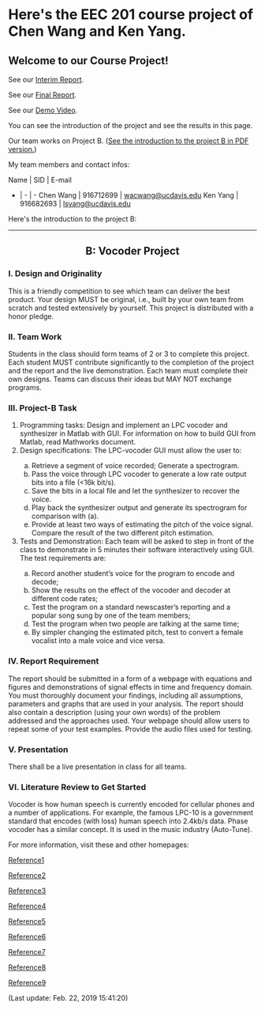 # Here's the EEC 201 course project of Chen Wang and Ken Yang.

## Welcome to our Course Project!

See our [Interim Report](InterimReport.html).

See our [Final Report](FinalReport.html).

See our [Demo Video](DemoVideo.mp4).

You can see the introduction of the project and see the results in this page.

Our team works on Project B. ([See the introduction to the project B in PDF version.](Project2019B.pdf))

My team members and contact infos:

Name | SID | E-mail
- | - | -
Chen Wang | 916712699 | wacwang@ucdavis.edu
Ken Yang | 916682693 | lsyang@ucdavis.edu

Here's the introduction to the project B:

***

## <center>B: Vocoder Project</center>

### I. Design and Originality

This is a friendly competition to see which team can deliver the best product. Your design MUST be original, i.e., built by your own team from scratch and tested extensively by yourself. This project is distributed with a honor pledge.

### II. Team Work

Students in the class should form teams of 2 or 3 to complete this project. Each student MUST contribute significantly to the completion of the project and the report and the live demonstration. Each team must complete their own designs. Teams can discuss their ideas but MAY NOT exchange programs.

### III. Project-B Task

<ol>
<li type='1'>Programming tasks: Design and implement an LPC vocoder and synthesizer in Matlab with GUI. For information on how to build GUI from Matlab, read Mathworks document.</li>
<li type='1'>Design specifications: The LPC-vocoder GUI must allow the user to:</li>

<ol>
<li type='a'>Retrieve a segment of voice recorded; Generate a spectrogram.</li>
<li type='a'>Pass the voice through LPC vocoder to generate a low rate output bits into a file (&lt;16k bit/s).</li>
<li type='a'>Save the bits in a local file and let the synthesizer to recover the voice.</li>
<li type='a'>Play back the synthesizer output and generate its spectrogram for comparison with (a).</li>
<li type='a'>Provide at least two ways of estimating the pitch of the voice signal. Compare the result of the two different pitch estimation.</li>
</ol>

<li type='1'>Tests and Demonstration: Each team will be asked to step in front of the class to demonstrate in 5 minutes their software interactively using GUI. The test requirements are:</li>

<ol>
<li type='a'>Record another student’s voice for the program to encode and decode;</li>
<li type='a'>Show the results on the effect of the vocoder and decoder at different code rates;</li>
<li type='a'>Test the program on a standard newscaster’s reporting and a popular song sung by one of the team members;</li>
<li type='a'>Test the program when two people are talking at the same time;</li>
<li type='a'>By simpler changing the estimated pitch, test to convert a female vocalist into a male voice and vice versa. </li>
</ol>

</ol>

### IV. Report Requirement

The report should be submitted in a form of a webpage with equations and figures and demonstrations of signal effects in time and frequency domain. You must thoroughly document your findings, including all assumptions, parameters and graphs that are used in your analysis. The report should also contain a description (using your own words) of the problem addressed and the approaches used. Your webpage should allow users to repeat some of your test examples. Provide the audio files used for testing.

### V. Presentation

There shall be a live presentation in class for all teams.

### VI. Literature Review to Get Started
Vocoder is how human speech is currently encoded for cellular phones and a number of applications. For example, the famous LPC-10 is a government standard that encodes (with loss) human speech into 2.4kb/s data. Phase vocoder has a similar concept. It is used in the music industry (Auto-Tune).

For more information, visit these and other homepages:

[Reference1](http://www.data-compression.com/speech.html)

[Reference2](http://www.speech.cs.cmu.edu/comp.speech/Section3/Software/celp-3.2a.html)

[Reference3](http://searchworks.stanford.edu/view/2971130)

[Reference4](http://www.seas.ucla.edu/spapl/projects/ee214aW2002/1/report.html)

[Reference5](https://www.mathworks.com/matlabcentral/fileexchange/45321-lpc-vocoder)

[Reference6](https://www.mathworks.com/matlabcentral/fileexchange/52114-lpc-vocoder)

[Reference7](http://eeweb.poly.edu/iselesni/EL713/Speech/speech.pdf)

[Reference8](http://www.ece.ucsb.edu/Faculty/Rabiner/ece259/digital%20speech%20processing%20course/projects/LPC%20Vocoder%20Project.pdf)

[Reference9](http://www.ece.ucsb.edu/Faculty/Rabiner/ece259/digital%20speech%20processing%20course/Matlab%20Code/matlab_speech_2011_6tp.pdf)

(Last update: Feb. 22, 2019 15:41:20)

